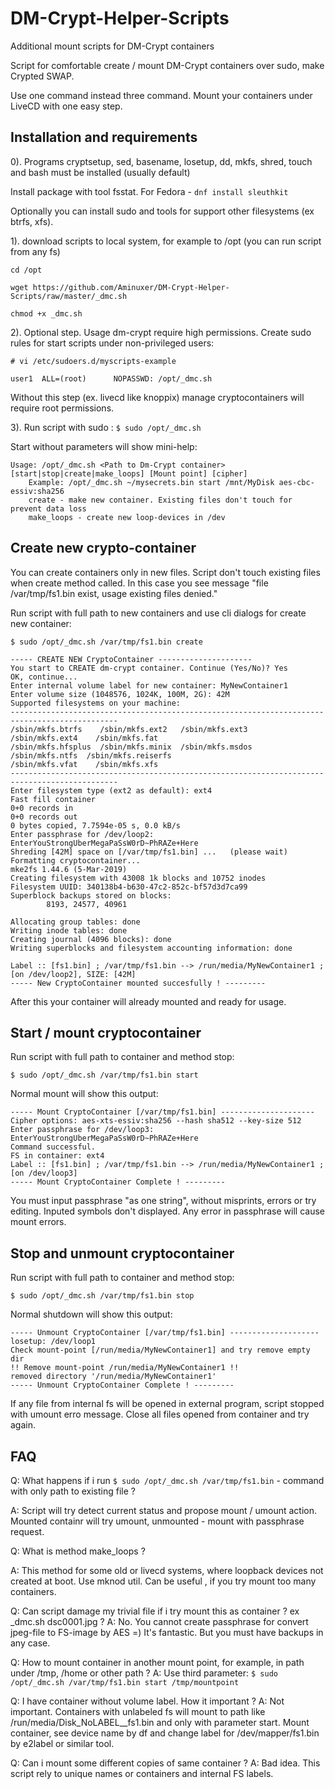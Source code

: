 # DM-Crypt-Helper-Scripts
Additional mount scripts for DM-Crypt containers

Script for comfortable create / mount DM-Crypt containers over sudo, make Crypted SWAP.

Use one command instead three command. Mount your containers under LiveCD with one easy step.


## Installation and requirements

0). Programs cryptsetup, sed, basename, losetup, dd, mkfs, shred, touch and bash must be installed (usually default)

Install package with tool fsstat.
For Fedora - `dnf install sleuthkit`

Optionally you can install sudo and tools for support other filesystems (ex btrfs, xfs).

1). download scripts to local system, for example to /opt (you can run script from any fs)

`cd /opt`

`wget https://github.com/Aminuxer/DM-Crypt-Helper-Scripts/raw/master/_dmc.sh`

`chmod +x _dmc.sh`

2). Optional step. Usage dm-crypt require high permissions.
Create sudo rules for start scripts under non-privileged users:

`# vi /etc/sudoers.d/myscripts-example`

`user1  ALL=(root)      NOPASSWD: /opt/_dmc.sh`

Without this step (ex. livecd like knoppix) manage cryptocontainers will require root permissions.

3). Run script with sudo :
`$ sudo /opt/_dmc.sh`

Start without parameters will show mini-help:

```
Usage: /opt/_dmc.sh <Path to Dm-Crypt container> [start|stop|create|make_loops] [Mount point] [cipher]
    Example: /opt/_dmc.sh ~/mysecrets.bin start /mnt/MyDisk aes-cbc-essiv:sha256
    create - make new container. Existing files don't touch for prevent data loss
    make_loops - create new loop-devices in /dev
```

## Create new crypto-container

You can create containers only in new files.
Script don't touch existing files when create method called.
In this case you see message "file /var/tmp/fs1.bin exist, usage existing files denied."

Run script with full path to new containers and use cli dialogs for create new container:

`$ sudo /opt/_dmc.sh /var/tmp/fs1.bin create`

```
----- CREATE NEW CryptoContainer ---------------------
You start to CREATE dm-crypt container. Continue (Yes/No)? Yes
OK, continue...
Enter internal volume label for new container: MyNewContainer1
Enter volume size (1048576, 1024K, 100M, 2G): 42M
Supported filesystems on your machine:
----------------------------------------------------------------------------------------------
/sbin/mkfs.btrfs    /sbin/mkfs.ext2   /sbin/mkfs.ext3   /sbin/mkfs.ext4    /sbin/mkfs.fat
/sbin/mkfs.hfsplus  /sbin/mkfs.minix  /sbin/mkfs.msdos  /sbin/mkfs.ntfs  /sbin/mkfs.reiserfs
/sbin/mkfs.vfat    /sbin/mkfs.xfs
----------------------------------------------------------------------------------------------
Enter filesystem type (ext2 as default): ext4
Fast fill container
0+0 records in
0+0 records out
0 bytes copied, 7.7594e-05 s, 0.0 kB/s
Enter passphrase for /dev/loop2: EnterYouStrongUberMegaPaSsW0rD~PhRAZe+Here
Shreding [42M] space on [/var/tmp/fs1.bin] ...   (please wait)
Formatting cryptocontainer...
mke2fs 1.44.6 (5-Mar-2019)
Creating filesystem with 43008 1k blocks and 10752 inodes
Filesystem UUID: 340138b4-b630-47c2-852c-bf57d3d7ca99
Superblock backups stored on blocks:
        8193, 24577, 40961

Allocating group tables: done
Writing inode tables: done
Creating journal (4096 blocks): done
Writing superblocks and filesystem accounting information: done

Label :: [fs1.bin] ; /var/tmp/fs1.bin --> /run/media/MyNewContainer1 ; [on /dev/loop2], SIZE: [42M]
----- New CryptoContainer mounted succesfully ! ---------
```

After this your container will already mounted and ready for usage.


## Start / mount cryptocontainer
Run script with full path to container and method stop:

`$ sudo /opt/_dmc.sh /var/tmp/fs1.bin start`

Normal mount will show this output:

```
----- Mount CryptoContainer [/var/tmp/fs1.bin] ---------------------
Cipher options: aes-xts-essiv:sha256 --hash sha512 --key-size 512
Enter passphrase for /dev/loop3: EnterYouStrongUberMegaPaSsW0rD~PhRAZe+Here
Command successful.
FS in container: ext4
Label :: [fs1.bin] ; /var/tmp/fs1.bin --> /run/media/MyNewContainer1 ; [on /dev/loop3]
----- Mount CryptoContainer Complete ! ---------
```
You must input passphrase "as one string", without misprints, errors or try editing.
Inputed symbols don't displayed.
Any error in passphrase will cause mount errors.


## Stop and unmount cryptocontainer
Run script with full path to container and method stop:

`$ sudo /opt/_dmc.sh /var/tmp/fs1.bin stop`

Normal shutdown will show this output:

```
----- Unmount CryptoContainer [/var/tmp/fs1.bin] --------------------
losetup: /dev/loop1
Check mount-point [/run/media/MyNewContainer1] and try remove empty dir
!! Remove mount-point /run/media/MyNewContainer1 !!
removed directory '/run/media/MyNewContainer1'
----- Unmount CryptoContainer Complete ! ---------
```
If any file from internal fs will be opened in external program, script stopped with umount erro message.
Close all files opened from container and try again.

##  FAQ
Q: What happens if i run `$ sudo /opt/_dmc.sh /var/tmp/fs1.bin` - command with only path to existing file ?

A: Script will try detect current status and propose mount / umount action. Mounted containr will try umount, unmounted - mount with passphrase request.


Q: What is method make_loops ?

A: This method for some old or livecd systems, where loopback devices not created at boot.
Use mknod util. Can be useful , if you try mount too many containers.

Q: Can script damage my trivial file if i try mount this as container ? ex _dmc.sh dsc0001.jpg ?
A: No. You cannot create passphrase for convert jpeg-file to FS-image by AES =) It's fantastic.
But you must have backups in any case.

Q: How to mount container in another mount point, for example, in path under /tmp, /home or other path ?
A: Use third parameter: `$ sudo /opt/_dmc.sh /var/tmp/fs1.bin start /tmp/mountpoint`

Q: I have container without volume label. How it important ?
A: Not important. Containers with unlabeled fs will mount to path like /run/media/Disk_NoLABEL__fs1.bin and only with parameter start. Mount container, see device name by df and change label for /dev/mapper/fs1.bin by e2label or similar tool.

Q: Can i mount some different copies of same container ?
A: Bad idea. This script rely to unique names or containers and internal FS labels.
